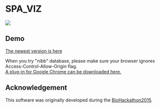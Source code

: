 # SPA_VIZ
![](http://i.gyazo.com/1f866516597a4df1bf8a89ffbc6af901.png)

## Demo
[The newest version is here](http://www.domitry.com/spaviz/)

When you try "nibb" database, please make sure your browser ignores Access-Control-Allow-Origin flag.  
[A plug-in for Google Chrome can be downloaded here.](https://chrome.google.com/webstore/detail/allow-control-allow-origi/nlfbmbojpeacfghkpbjhddihlkkiljbi)


## Acknowledgement
This software was originally developed during the [BioHackathon2015](http://2015.biohackathon.org/hackathon).
